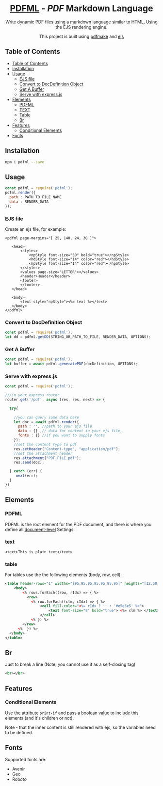 <h1 align="center">
  <a href='https://github.com/nutrition-power/pdfml'>PDFML</a> - <em>PDF</em>  Markdown Language
</h1>

<p align="center">
  Write dynamic PDF files using a markdown language similar to HTML, Using the EJS rendering engine.
<p>

<p align="center">
  This project is built using <a href='http://pdfmake.org/#/'>pdfmake</a> and <a href='https://ejs.co/'>ejs</a>
<p>


## Table of Contents

<!--ts-->
- [Table of Contents](#table-of-contents)
- [Installation](#installation)
- [Usage](#usage)
  - [EJS file](#ejs-file)
  - [Convert to DocDefinition Object](#convert-to-docdefinition-object)
  - [Get A Buffer](#get-a-buffer)
  - [Serve with express.js](#serve-with-express.js)
- [Elements](#elements)
  - [PDFML](#pdfml)
  - [TEXT](#TEXT)
  - [Table](#table)
  - [Br](#br)
- [Features](#features)
  - [Conditional Elements](#conditional-elements)
- [Fonts](#Fonts)
<!--te-->

## Installation


```sh
npm i pdfml --save
```


## Usage
```js
const pdfml = require('pdfml');
pdfml.render({
  path : PATH_TO_FILE_NAME
  data : RENDER_DATA
});
```

### EJS file
 Create an ejs file, for example:
 ```
 <pdfml page-margins="[ 25, 140, 24, 30 ]">

    <head>
        <styles>
            <npStyle font-size="50" bold="true"></npStyle>
            <hdStyle font-size="14" color="red"></hdStyle>
            <hpStyle font-size="14" color="red"></hpStyle>
        </styles>
        <values page-size="LETTER"></values>
        <header>Header</header>
        <footer>
        </footer>
    </head>

    <body>
        <text style="npStyle"><%= text %></text>
    </body>
</pdfml>
 ```


### Convert to DocDefinition Object
```js
const pdfml = require('pdfml');
let dd = pdfml.getDD(STRING_OR_PATH_TO_FILE, RENDER_DATA, OPTIONS);
```

### Get A Buffer
```js
const pdfml = require('pdfml');
let buffer = await pdfml.generatePDF(docDefinition, OPTIONS);
```

### Serve with express.js
```js
const pdfml = require('pdfml');

///in your express router
router.get('/pdf', async (res, res, next) => {

  try{
    
    //you can query some data here
    let doc = await pdfml.render({
      path : '', //path to your ejs file
      data : {} ,// data for context in your ejs file,
      fonts : {} //if you want to supply fonts
    });
    //set the content type to pdf
    res.setHeader("Content-type", "application/pdf");
    //set the attachment header 
    res.attachment("PDF_FILE.pdf");
    res.send(doc);

  } catch (err) {
     next(err);
  }
})
```


## Elements

### PDFML

PDFML is the root element for the PDF document, and there is where you define all <a href="https://pdfmake.github.io/docs/0.1/document-definition-object/page/">document-level</a> Settings.


### text

```<text>This is plain text</text>```


### table

For tables use the the following elements (body, row, cell):

```xml
<table header-rows="1" widths="[95,95,95,95,95,95,95]" heights="[12,50,50,50,50,50,50]" dont-break-rows="true">
    <body>
        <% rows.forEach((row, rIdx) => { %>          
          <row>
            <% row.forEach((clm, cIdx) => { %>
                <cell fill-color="<%= rIdx ? '' : '#e5e5e5' %>">
                    <text font-size="8" bold="true"> <%= clm %> </text>
                </cell> 
            <% }) %>
        </row>
      <%  }) %>
  </body>
</table>
```


## Br
Just to break a line (Note, you cannot use it as a self-closing tag)
```xml
<br></br>
```

## Features

### Conditional Elements

Use the attribute ```print-if``` and pass a boolean value to include this elements (and it's children or not).

Note - that the inner content is still rendered with ejs, so the variables need to be defined.

## Fonts

Supported fonts are:
- Avenir
- Geo
- Roboto